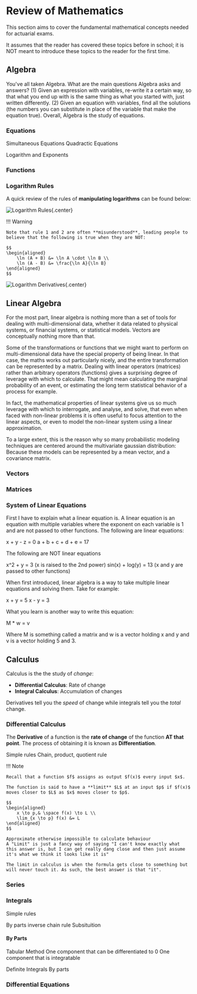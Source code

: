 # **Review of Mathematics**

This section aims to cover the fundamental mathematical concepts needed for actuarial exams.

It assumes that the reader has covered these topics before in school; it is NOT meant to introduce these topics to the reader for the first time.

## **Algebra**

You've all taken Algebra. What are the main questions Algebra asks and answers? (1) Given an expression with variables, re-write it a certain way, so that what you end up with is the same thing as what you started with, just written differently. (2) Given an equation with variables, find all the solutions (the numbers you can substitute in place of the variable that make the equation true). Overall, Algebra is the study of equations.

### **Equations**

Simultaneous Equations
Quadractic Equations

Logarithm and Exponents

### Functions

### **Logarithm Rules**

A quick review of the rules of **manipulating logarithms** can be found below:

<!-- Obtained from Chilli Math -->
![Logarithm Rules](Assets/Review%20of%20Statistical%20Theory.md/Logarithm%20Rules.png){.center}

!!! Warning

    Note that rule 1 and 2 are often **misunderstood**, leading people to believe that the following is true when they are NOT:

    $$
    \begin{aligned}
        \ln (A + B) &= \ln A \cdot \ln B \\
        \ln (A - B) &= \frac{\ln A}{\ln B} 
    \end{aligned}
    $$

<!-- Obtained from Online Math Learning -->
![Logarithm Derivatives](Assets/Review%20of%20Statistical%20Theory.md/Logarithm%20Derivatives.png){.center}

## **Linear Algebra**

For the most part, linear algebra is nothing more than a set of tools for dealing with multi-dimensional data, whether it data related to physical systems, or financial systems, or statistical models. Vectors are conceptually nothing more than that.

Some of the transformations or functions that we might want to perform on multi-dimensional data have the special property of being linear. In that case, the maths works out particularly nicely, and the entire transformation can be represented by a matrix. Dealing with linear operators (matrices) rather than arbitrary operators (functions) gives a surprising degree of leverage with which to calculate. That might mean calculating the marginal probability of an event, or estimating the long term statistical behavior of a process for example.

In fact, the mathematical properties of linear systems give us so much leverage with which to interrogate, and analyse, and solve, that even when faced with non-linear problems it is often useful to focus attention to the linear aspects, or even to model the non-linear system using a linear approximation.

To a large extent, this is the reason why so many probabilistic modeling techniques are centered around the multivariate gaussian distribution: Because these models can be represented by a mean vector, and a covariance matrix.

### **Vectors**

### **Matrices**

### **System of Linear Equations**

First I have to explain what a linear equation is. A linear equation is an equation with multiple variables where the exponent on each variable is 1 and are not passed to other functions. The following are linear equations:

x + y - z = 0
a + b + c + d + e = 17

The following are NOT linear equations

x^2 + y = 3             (x is raised to the 2nd power)
sin(x) + log(y) = 13    (x and y are passed to other functions)

When first introduced, linear algebra is a way to take multiple linear equations and solving them. Take for example:

x + y = 5
x - y = 3

What you learn is another way to write this equation:

M * w = v

Where M is something called a matrix and w is a vector holding x and y and v is a vector holding 5 and 3.

## **Calculus**

Calculus is the the study of *change*:

* **Differential Calculus**: Rate of change
* **Integral Calculus**: Accumulation of changes

Derivatives tell you the *speed* of change while integrals tell you the *total* change.

### **Differential Calculus**

The **Derivative** of a function is the **rate of change** of the function **AT that point**. The process of obtaining it is known as **Differentiation**. 

Simple rules
Chain, product, quotient rule

!!! Note

    Recall that a function $f$ assigns as output $f(x)$ every input $x$.

    The function is said to have a **limit** $L$ at an input $p$ if $f(x)$ moves closer to $L$ as $x$ moves closer to $p$.

    $$
    \begin{aligned}
        x \to p,& \space f(x) \to L \\
        \lim_{x \to p} f(x) &= L
    \end{aligned}
    $$

    Approximate otherwise impossible to calculate behaviour
    A "Limit" is just a fancy way of saying "I can't know exactly what this answer is, but I can get really dang close and then just assume it's what we think it looks like it is"

    The limit in calculus is when the formula gets close to something but will never touch it. As such, the best answer is that "it".

### **Series**

### **Integrals**

Simple rules

By parts
inverse chain rule
Subsituition

#### **By Parts**

Tabular Method
One component that can be differentiated to 0
One component that is integratable

Definite Integrals
By parts

### **Differential Equations**
